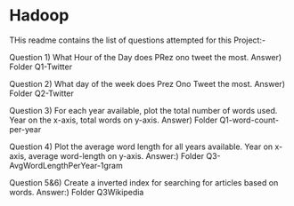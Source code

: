 # Hadoop

THis readme contains the list of questions attempted for this Project:-

Question 1) What Hour of the Day does PRez ono tweet the most. Answer) Folder Q1-Twitter

Question 2) What day of the week does Prez Ono Tweet the most. Answer) Folder Q2-Twitter

Question 3) For each year available, plot the total number of words used. Year on the x-axis, total words on y-axis. Answer) Folder Q1-word-count-per-year

Question 4) Plot the average word length for all years available. Year on x-axis, average word-length on y-axis. Answer:) Folder Q3-AvgWordLengthPerYear-1gram

Question 5&6) Create a inverted index for searching for articles based on words. Answer:) Folder Q3Wikipedia
